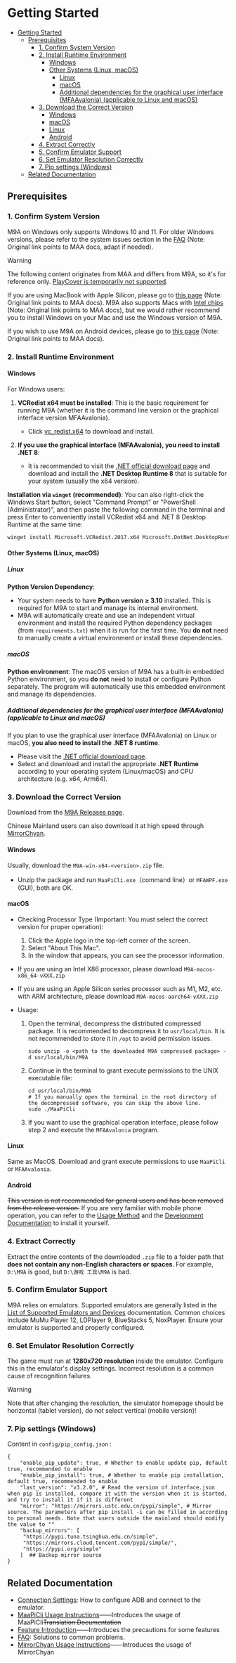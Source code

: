 # Getting Started

- [Getting Started](#getting-started)
  - [Prerequisites](#prerequisites)
    - [1. Confirm System Version](#1-confirm-system-version)
    - [2. Install Runtime Environment](#2-install-runtime-environment)
      - [Windows](#windows)
      - [Other Systems (Linux, macOS)](#other-systems-linux-macos)
        - [Linux](#linux)
        - [macOS](#macos)
        - [Additional dependencies for the graphical user interface (MFAAvalonia) (applicable to Linux and macOS)](#additional-dependencies-for-the-graphical-user-interface-mfaavalonia-applicable-to-linux-and-macos)
    - [3. Download the Correct Version](#3-download-the-correct-version)
      - [Windows](#windows-1)
      - [macOS](#macos-1)
      - [Linux](#linux-1)
      - [Android](#android)
    - [4. Extract Correctly](#4-extract-correctly)
    - [5. Confirm Emulator Support](#5-confirm-emulator-support)
    - [6. Set Emulator Resolution Correctly](#6-set-emulator-resolution-correctly)
    - [7. Pip settings (Windows)](#7-pip-settings-windows)
  - [Related Documentation](#related-documentation)

## Prerequisites

### 1. Confirm System Version

M9A on Windows only supports Windows 10 and 11. For older Windows versions, please refer to the system issues section in the [FAQ](FAQ.md#runtime-library-issues) (Note: Original link points to MAA docs, adapt if needed).

> [!WARNING]
>
> The following content originates from MAA and differs from M9A, so it's for reference only.
> [PlayCover is temporarily not supported](https://github.com/MaaXYZ/MaaFramework/issues/405).

If you are using MacBook with Apple Silicon, please go to [this page](https://maa.plus/docs/zh-cn/manual/device/macos.html#apple-silicon-%E8%8A%AF%E7%89%87) (Note: Original link points to MAA docs).
M9A also supports Macs with [Intel chips](https://maa.plus/docs/zh-cn/manual/device/macos.html#intel-%E8%8A%AF%E7%89%87) (Note: Original link points to MAA docs), but we would rather recommend you to install Windows on your Mac and use the Windows version of M9A.

If you wish to use M9A on Android devices, please go to [this page](https://maa.plus/docs/zh-cn/manual/device/android.html) (Note: Original link points to MAA docs).

### 2. Install Runtime Environment

#### Windows

For Windows users:

  1. **VCRedist x64 must be installed**: This is the basic requirement for running M9A (whether it is the command line version or the graphical interface version MFAAvalonia).

     - Click [vc_redist.x64](https://aka.ms/vs/17/release/vc_redist.x64.exe) to download and install.

  2. **If you use the graphical interface (MFAAvalonia), you need to install .NET 8**:

     - It is recommended to visit the [.NET official download page](https://dotnet.microsoft.com/download/dotnet/8.0) and download and install the **.NET Desktop Runtime 8** that is suitable for your system (usually the x64 version).

**Installation via `winget` (recommended)**:
You can also right-click the Windows Start button, select "Command Prompt" or "PowerShell (Administrator)", and then paste the following command in the terminal and press Enter to conveniently install VCRedist x64 and .NET 8 Desktop Runtime at the same time:

```sh
winget install Microsoft.VCRedist.2017.x64 Microsoft.DotNet.DesktopRuntime.8
```

#### Other Systems (Linux, macOS)

##### Linux

**Python Version Dependency**:

- Your system needs to have **Python version ≥ 3.10** installed. This is required for M9A to start and manage its internal environment.
- M9A will automatically create and use an independent virtual environment and install the required Python dependency packages (from `requirements.txt`) when it is run for the first time. You **do not** need to manually create a virtual environment or install these dependencies.

##### macOS

**Python environment**: The macOS version of M9A has a built-in embedded Python environment, so you **do not** need to install or configure Python separately. The program will automatically use this embedded environment and manage its dependencies.

##### Additional dependencies for the graphical user interface (MFAAvalonia) (applicable to Linux and macOS)

If you plan to use the graphical user interface (MFAAvalonia) on Linux or macOS, **you also need to install the .NET 8 runtime**.

- Please visit the [.NET official download page](https://dotnet.microsoft.com/download/dotnet/8.0).
- Select and download and install the appropriate **.NET Runtime** according to your operating system (Linux/macOS) and CPU architecture (e.g. x64, Arm64).

### 3. Download the Correct Version

Download from the [M9A Releases page](https://github.com/MAA1999/M9A/releases).

Chinese Mainland users can also download it at high speed through [MirrorChyan](https://mirrorchyan.com/en/download?rid=M9A?source=m9agh-enmd3).

#### Windows

Usually, download the `M9A-win-x64-<version>.zip` file.

- Unzip the package and run `MaaPiCli.exe`（command line）or `MFAWPF.exe` (GUI), both are OK.

#### macOS

- Checking Processor Type (Important: You must select the correct version for proper operation):

  1. Click the Apple logo in the top-left corner of the screen.
  2. Select "About This Mac".
  3. In the window that appears, you can see the processor information.

- If you are using an Intel X86 processor, please download `M9A-macos-x86_64-vXXX.zip`
- If you are using an Apple Silicon series processor such as M1, M2, etc. with ARM architecture, please download `M9A-macos-aarch64-vXXX.zip`

- Usage:

  1. Open the terminal, decompress the distributed compressed package. It is recommended to decompress it to `usr/local/bin`. It is not recommended to store it in `/opt` to avoid permission issues.

     ```shell
     sudo unzip -o <path to the downloaded M9A compressed package> -d usr/local/bin/M9A
     ```

  2. Continue in the terminal to grant execute permissions to the UNIX executable file:

     ```shell
     cd usr/local/bin/M9A
     # If you manually open the terminal in the root directory of the decompressed software, you can skip the above line.
     sudo ./MaaPiCli
     ```

  3. If you want to use the graphical operation interface, please follow step 2 and execute the `MFAAvalonia` program.
  
#### Linux

Same as MacOS. Download and grant execute permissions to use `MaaPiCli` or `MFAAvalonia`.

#### Android

~~This version is not recommended for general users and has been removed from the release version.~~
If you are very familiar with mobile phone operation, you can refer to the [Usage Method](https://github.com/MaaXYZ/MaaFramework/issues/475) and the [Development Documentation](../develop/Notes-Before-Development.md) to install it yourself.

### 4. Extract Correctly

Extract the entire contents of the downloaded `.zip` file to a folder path that **does not contain any non-English characters or spaces**. For example, `D:\M9A` is good, but `D:\游戏 工具\M9A` is bad.

### 5. Confirm Emulator Support

M9A relies on emulators. Supported emulators are generally listed in the [List of Supported Emulators and Devices](https://maa.plus/docs/zh-cn/manual/device/) documentation. Common choices include MuMu Player 12, LDPlayer 9, BlueStacks 5, NoxPlayer. Ensure your emulator is supported and properly configured.

### 6. Set Emulator Resolution Correctly

The game must run at **1280x720 resolution** inside the emulator. Configure this in the emulator's display settings. Incorrect resolution is a common cause of recognition failures.

>[!WARNING]
>
> Note that after changing the resolution, the simulator homepage should be horizontal (tablet version), do not select vertical (mobile version)!

### 7. Pip settings (Windows)

Content in `config/pip_config.json` :

```jsonc
{
    "enable_pip_update": true, # Whether to enable update pip, default true, recommended to enable
    "enable_pip_install": true, # Whether to enable pip installation, default true, recommended to enable
    "last_version": "v3.2.0", # Read the version of interface.json when pip is installed, compare it with the version when it is started, and try to install it if it is different
    "mirror": "https://mirrors.ustc.edu.cn/pypi/simple", # Mirror source. The parameters after pip install -i can be filled in according to personal needs. Note that users outside the mainland should modify the value to ""
    "backup_mirrors": [
     "https://pypi.tuna.tsinghua.edu.cn/simple",
     "https://mirrors.cloud.tencent.com/pypi/simple/",
     "https://pypi.org/simple"
    ]  ## Backup mirror source
}
```

## Related Documentation

- [Connection Settings](./connection.md): How to configure ADB and connect to the emulator.
- [MaaPiCli Usage Instructions](./MaaPiCli.md)——Introduces the usage of MaaPiCli~~Translation Documentation~~
- [Feature Introduction](./feature.md)——Introduces the precautions for some features
- [FAQ](./faq.md): Solutions to common problems.
- [MirrorChyan Usage Instructions](./MirrorChyan.md)——Introduces the usage of MirrorChyan

